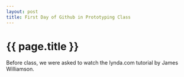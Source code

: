 ```yaml
---
layout: post
title: First Day of Github in Prototyping Class
---
```


{{ page.title }}
================

<p class="meta">

Before class, we were asked to watch the lynda.com tutorial by James Williamson.

<a href="http://www.lynda.com/GitHub-tutorials/GitHub-Web-Designers/162276-2.html"></a><br />

